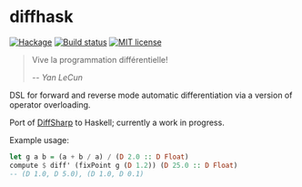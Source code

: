 # diffhask

[![Hackage](https://img.shields.io/hackage/v/diffhask.svg)](https://hackage.haskell.org/package/diffhask)
[![Build status](https://secure.travis-ci.org/o1lo01ol1o/diffhask.svg)](https://travis-ci.org/o1lo01ol1o/diffhask)
[![MIT license](https://img.shields.io/badge/license-MIT-blue.svg)](https://github.com/o1lo01ol1o/diffhask/blob/master/LICENSE)

> Vive la programmation différentielle! 
>
> -- <cite> Yan LeCun </cite> 
 
 
DSL for forward and reverse mode automatic differentiation via a version of operator overloading.  

Port of [DiffSharp](https://github.com/DiffSharp/DiffSharp) to Haskell; currently a work in progress.



Example usage:

```haskell
let g a b = (a + b / a) / (D 2.0 :: D Float)
compute $ diff' (fixPoint g (D 1.2)) (D 25.0 :: D Float) 
-- (D 1.0, D 5.0), (D 1.0, D 0.1)
```
